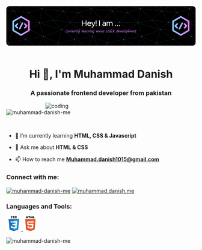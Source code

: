 <header align="center"> <img src="https://github.com/Muhammad-Danish-me/Muhammad-Danish-me/blob/main/github-header-image%20(1).png?raw=true" alt="Header" /> </header>
<h1 align="center">Hi 👋, I'm Muhammad Danish</h1>
<h3 align="center">A passionate frontend developer from pakistan</h3>
<img align="right" alt="coding" width="400" src="https://miro.medium.com/v2/resize:fit:1360/0*7Q3yvSIv_t0ioJ-Z.gif">


<p align="left"> <img src="https://komarev.com/ghpvc/?username=muhammad-danish-me&label=Profile%20views&color=0e75b6&style=flat" alt="muhammad-danish-me" /> </p>

<p align="left"> <a href="https://twitter.com/" target="blank"><img src="https://img.shields.io/twitter/follow/?logo=twitter&style=for-the-badge" alt="" /></a> </p>

- 🌱 I’m currently learning **HTML, CSS & Javascript**

- 💬 Ask me about **HTML & CSS**

- 📫 How to reach me **Muhammad.danish1015@gmail.com**

<h3 align="left">Connect with me:</h3>
<p align="left">
<a href="https://linkedin.com/in/muhammad-danish-me" target="blank"><img align="center" src="https://raw.githubusercontent.com/rahuldkjain/github-profile-readme-generator/master/src/images/icons/Social/linked-in-alt.svg" alt="muhammad-danish-me" height="30" width="40" /></a>
<a href="https://fb.com/muhammad.danish.me" target="blank"><img align="center" src="https://raw.githubusercontent.com/rahuldkjain/github-profile-readme-generator/master/src/images/icons/Social/facebook.svg" alt="muhammad.danish.me" height="30" width="40" /></a>
</p>

<h3 align="left">Languages and Tools:</h3>
<p align="left"> <a href="https://www.w3schools.com/css/" target="_blank" rel="noreferrer"> <img src="https://raw.githubusercontent.com/devicons/devicon/master/icons/css3/css3-original-wordmark.svg" alt="css3" width="40" height="40"/> </a> <a href="https://www.w3.org/html/" target="_blank" rel="noreferrer"> <img src="https://raw.githubusercontent.com/devicons/devicon/master/icons/html5/html5-original-wordmark.svg" alt="html5" width="40" height="40"/> </a> </p>

<p><img align="left" src="https://github-readme-stats.vercel.app/api/top-langs?username=muhammad-danish-me&show_icons=true&locale=en&layout=compact" alt="muhammad-danish-me" /></p>




